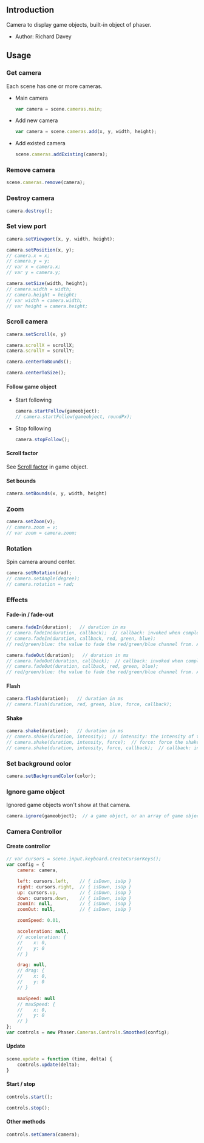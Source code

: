 ## Introduction

Camera to display game objects, built-in object of phaser.

- Author: Richard Davey

## Usage

### Get camera

Each scene has one or more cameras.

- Main camera
    ```javascript
    var camera = scene.cameras.main;
    ```
- Add new camera
    ```javascript
    var camera = scene.cameras.add(x, y, width, height);
    ```

- Add existed camera
    ```javascript
    scene.cameras.addExisting(camera);
    ```

### Remove camera

```javascript
scene.cameras.remove(camera);
```

### Destroy camera

```javascript
camera.destroy();
```

### Set view port

```javascript
camera.setViewport(x, y, width, height);
```

```javascript
camera.setPosition(x, y);
// camera.x = x;
// camera.y = y;
// var x = camera.x;
// var y = camera.y;
```

```javascript
camera.setSize(width, height);
// camera.width = width;
// camera.height = height;
// var width = camera.width;
// var height = camera.height;
```

### Scroll camera

```javascript
camera.setScroll(x, y)
```

```javascript
camera.scrollX = scrollX;
camera.scrollY = scrollY;
```

```javascript
camera.centerToBounds();
```

```javascript
camera.centerToSize();
```

#### Follow game object

- Start following
    ```javascript
    camera.startFollow(gameobject);
    // camera.startFollow(gameobject, roundPx);
    ```
- Stop following
    ```javascript
    camera.stopFollow();
    ```

#### Scroll factor

See [Scroll factor](gameobject.md#scroll-factor) in game object.

#### Set bounds

```javascript
camera.setBounds(x, y, width, height)
```

### Zoom

```javascript
camera.setZoom(v);
// camera.zoom = v;
// var zoom = camera.zoom;
```

### Rotation

Spin camera around center.

```javascript
camera.setRotation(rad);
// camera.setAngle(degree);
// camera.rotation = rad;
```

### Effects

#### Fade-in / fade-out

```javascript
camera.fadeIn(duration);   // duration in ms
// camera.fadeIn(duration, callback);  // callback: invoked when completed
// camera.fadeIn(duration, callback, red, green, blue);
// red/green/blue: the value to fade the red/green/blue channel from. A value between 0 and 1.
```

```javascript
camera.fadeOut(duration);   // duration in ms
// camera.fadeOut(duration, callback);  // callback: invoked when completed
// camera.fadeOut(duration, callback, red, green, blue);
// red/green/blue: the value to fade the red/green/blue channel from. A value between 0 and 1.
```

#### Flash

```javascript
camera.flash(duration);   // duration in ms
// camera.flash(duration, red, green, blue, force, callback);
```

#### Shake

```javascript
camera.shake(duration);   // duration in ms
// camera.shake(duration, intensity);  // intensity: the intensity of the shake.
// camera.shake(duration, intensity, force);  // force: force the shake effect to start immediately, even if already running.
// camera.shake(duration, intensity, force, callback);  // callback: invoked when completed
```

### Set background color

```javascript
camera.setBackgroundColor(color);
```

### Ignore game object

Ignored game objects won't show at that camera.

```javascript
camera.ignore(gameobject);  // a game object, or an array of game objects
```

### Camera Controllor

#### Create controllor

```javascript
// var cursors = scene.input.keyboard.createCursorKeys();
var config = {
    camera: camera,

    left: cursors.left,    // { isDown, isUp }
    right: cursors.right,  // { isDown, isUp }
    up: cursors.up,        // { isDown, isUp }
    down: cursors.down,    // { isDown, isUp }
    zoomIn: null,          // { isDown, isUp }
    zoomOut: null,         // { isDown, isUp }

    zoomSpeed: 0.01,

    acceleration: null,
    // acceleration: {
    //    x: 0,
    //    y: 0
    // }

    drag: null,
    // drag: {
    //    x: 0,
    //    y: 0
    // }

    maxSpeed: null
    // maxSpeed: {
    //    x: 0,
    //    y: 0
    // }
};
var controls = new Phaser.Cameras.Controls.Smoothed(config);
```

#### Update

```javascript
scene.update = function (time, delta) {
    controls.update(delta);
}
```

#### Start / stop

```javascript
controls.start();
```

```javascript
controls.stop();
```

#### Other methods

```javascript
controls.setCamera(camera);
```